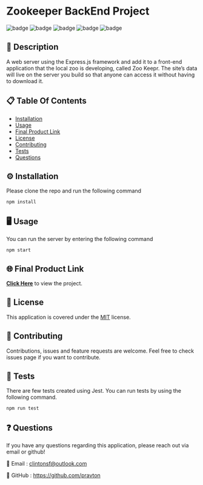 
# Zookeeper BackEnd Project
![badge](https://img.shields.io/badge/licence-MIT-green) ![badge](https://img.shields.io/badge/-HTML-red) ![badge](https://img.shields.io/badge/-CSS-red) ![badge](https://img.shields.io/badge/-Javascript-red) ![badge](https://img.shields.io/badge/-Node.js-red) 

## 📜 Description
A web server using the Express.js framework and add it to a front-end application that the local zoo is developing, called Zoo Keepr. The site’s data will live on the server you build so that anyone can access it without having to download it.

## 📋 Table Of Contents

- [Installation](#%EF%B8%8F-installation)
- [Usage](#%EF%B8%8F-usage)
- [Final Product Link](#-final-product-link)
- [License](#-license)
- [Contributing](#-contributing)
- [Tests](#-tests)
- [Questions](#-questions)
  

## ⚙️ Installation

Please clone the repo and run the following command

```
npm install
```



## 🖥️ Usage

You can run the server by entering the following command

```
npm start
```

## 🌐 Final Product Link
[**Click Here**](https://secret-anchorage-53620.herokuapp.com/) to view the project.


## 📝 License

This application is covered under the [MIT](https://choosealicense.com/licenses/mit/) license.


## 🤝 Contributing

Contributions, issues and feature requests are welcome. Feel free to check issues page if you want to contribute.


## 🧪 Tests

There are few tests created using Jest. You can run tests by using the following command. 

```
npm run test
```



## ❓ Questions

If you have any questions regarding this application, please reach out via email or github!

📧 Email : clintonsf@outlook.com

🤖 GitHub : https://github.com/pravton
